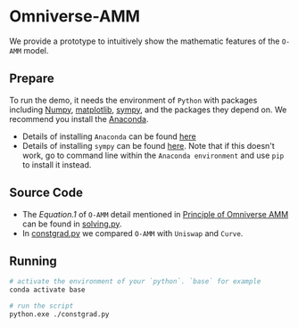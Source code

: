 # Omniverse-AMM
We provide a prototype to intuitively show the mathematic features of the `O-AMM` model.  

## Prepare
To run the demo, it needs the environment of `Python` with packages including [Numpy](https://numpy.org/), [matplotlib](https://matplotlib.org/), [sympy](https://www.sympy.org/en/index.html), and the packages they depend on. 
We recommend you install the [Anaconda](https://www.anaconda.com/).  

* Details of installing `Anaconda` can be found [here](https://www.anaconda.com/products/distribution#Downloads)
* Details of installing `sympy` can be found [here](https://docs.sympy.org/latest/install.html). Note that if this doesn't work, go to command line within the `Anaconda environment` and use `pip` to install it instead.  

## Source Code
* The *Equation.1* of `O-AMM` detail mentioned in [Principle of Omniverse AMM](../../docs/Principle%20of%20Omniverse%20AMM.md#equation.1) can be found in [solving.py](./solving.py#L28).
* In [constgrad.py](./constgrad.py) we compared `O-AMM` with `Uniswap` and `Curve`.   

## Running
```sh
# activate the environment of your `python`. `base` for example
conda activate base

# run the script
python.exe ./constgrad.py
```

